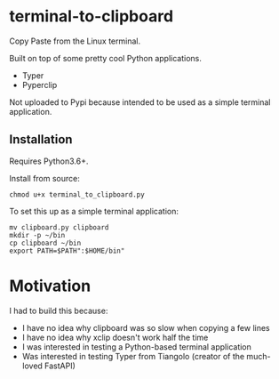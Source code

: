 # terminal-to-clipboard

Copy Paste from the Linux terminal. 

Built on top of some pretty cool Python applications.

- Typer
- Pyperclip

Not uploaded to Pypi because intended to be used as a simple terminal application.

## Installation

Requires Python3.6+.

Install from source:

```
chmod u+x terminal_to_clipboard.py
```

To set this up as a simple terminal application:

```
mv clipboard.py clipboard
mkdir -p ~/bin
cp clipboard ~/bin
export PATH=$PATH":$HOME/bin"
```

# Motivation

I had to build this because:
- I have no idea why clipboard was so slow when copying a few lines
- I have no idea why xclip doesn't work half the time
- I was interested in testing a Python-based terminal application
- Was interested in testing Typer from Tiangolo (creator of the much-loved FastAPI)
